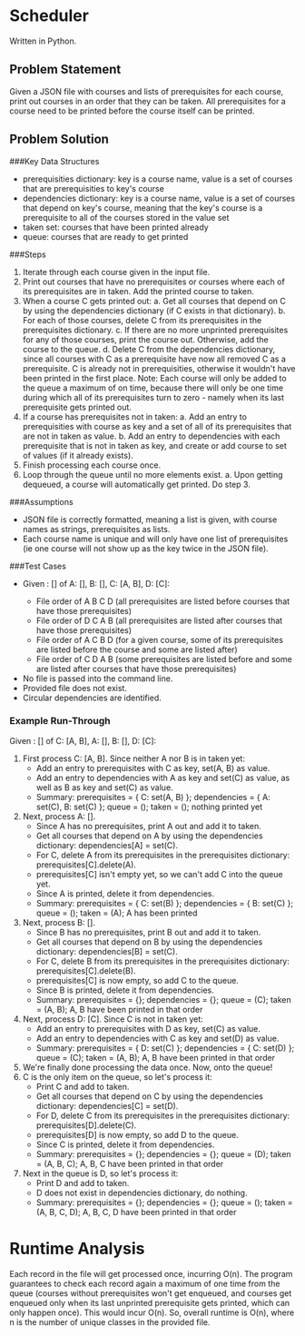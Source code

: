 Scheduler
==========
Written in Python.

Problem Statement
---------------
Given a JSON file with courses and lists of prerequisites for each course, print out courses in an order that they can be taken. All prerequisites for a course need to be printed before the course itself can be printed.

Problem Solution
---------------
###Key Data Structures
- prerequisities dictionary: key is a course name, value is a set of courses that are prerequisities to key's course
- dependencies dictionary: key is a course name, value is a set of courses that depend on key's course, meaning that the key's course is a prerequisite to all of the courses stored in the value set
- taken set: courses that have been printed already
- queue: courses that are ready to get printed

###Steps
1. Iterate through each course given in the input file.
2. Print out courses that have no prerequisites or courses where each of its prerequisites are in taken. Add the printed course to taken.
3. When a course C gets printed out:
    a. Get all courses that depend on C by using the dependencies dictionary (if C exists in that dictionary). 
    b. For each of those courses, delete C from its prerequisites in the prerequisites dictionary.
    c. If there are no more unprinted prerequisites for any of those courses, print the course out. Otherwise, add the course to the queue. 
    d. Delete C from the dependencies dictionary, since all courses with C as a prerequisite have now all removed C as a prerequisite. C is already not in prerequisities, otherwise it wouldn't have been printed in the first place.
    Note: Each course will only be added to the queue a maximum of on time, because there will only be one time during which all of its prerequisites turn to zero - namely when its last prerequisite gets printed out.
4. If a course has prerequisites not in taken:
    a. Add an entry to prerequisities with course as key and a set of all of its prerequisites that are not in taken as value.
    b. Add an entry to dependencies with each prerequisite that is not in taken as key, and create or add course to set of values (if it already exists).
5. Finish processing each course once.
6. Loop through the queue until no more elements exist.
    a. Upon getting dequeued, a course will automatically get printed. Do step 3.

###Assumptions
- JSON file is correctly formatted, meaning a list is given, with course names as strings, prerequisites as lists.
- Each course name is unique and will only have one list of prerequisites (ie one course will not show up as the key twice in the JSON file).

###Test Cases
- Given <Course>: [<prerequisities>] of A: [], B: [], C: [A, B], D: [C]:
    - File order of A B C D (all prerequisites are listed before courses that have those prerequisites)
    - File order of D C A B (all prerequisites are listed after courses that have those prerequisites)
    - File order of A C B D (for a given course, some of its prerequisites are listed before the course and some are listed after)
    - File order of C D A B (some prerequisites are listed before and some are listed after courses that have those prerequisites)
- No file is passed into the command line.
- Provided file does not exist.
- Circular dependencies are identified.

### Example Run-Through
Given <Course>: [<prerequisities>] of C: [A, B], A: [], B: [], D: [C]:

1. First process C: [A, B]. Since neither A nor B is in taken yet:
    - Add an entry to prerequisites with C as key, set(A, B) as value.
    - Add an entry to dependencies with A as key and set(C) as value, as well as B as key and set(C) as value.
    - Summary: prerequisites = { C: set(A, B) }; dependencies = { A: set(C), B: set(C) }; queue = (); taken = (); nothing printed yet
2. Next, process A: []. 
    - Since A has no prerequisites, print A out and add it to taken.
    - Get all courses that depend on A by using the dependencies dictionary: dependencies[A] = set(C).
    - For C, delete A from its prerequisites in the prerequisites dictionary: prerequisites[C].delete(A).
    - prerequisites[C] isn't empty yet, so we can't add C into the queue yet.
    - Since A is printed, delete it from dependencies.
    - Summary: prerequisites = { C: set(B) }; dependencies = { B: set(C) }; queue = (); taken = (A); A has been printed
3. Next, process B: []. 
    - Since B has no prerequisites, print B out and add it to taken.
    - Get all courses that depend on B by using the dependencies dictionary: dependencies[B] = set(C).
    - For C, delete B from its prerequisites in the prerequisites dictionary: prerequisites[C].delete(B).
    - prerequisites[C] is now empty, so add C to the queue.
    - Since B is printed, delete it from dependencies.
    - Summary: prerequisites = {}; dependencies = {}; queue = (C); taken = (A, B); A, B have been printed in that order
4. Next, process D: [C]. Since C is not in taken yet:
    - Add an entry to prerequisites with D as key, set(C) as value.
    - Add an entry to dependencies with C as key and set(D) as value.
    - Summary: prerequisites = { D: set(C) }; dependencies = { C: set(D) }; queue = (C); taken = (A, B); A, B have been printed in that order
5. We're finally done processing the data once. Now, onto the queue!
6. C is the only item on the queue, so let's process it:
    - Print C and add to taken.
    - Get all courses that depend on C by using the dependencies dictionary: dependencies[C] = set(D).
    - For D, delete C from its prerequisites in the prerequisites dictionary: prerequisites[D].delete(C).
    - prerequisites[D] is now empty, so add D to the queue.
    - Since C is printed, delete it from dependencies.
    - Summary: prerequisites = {}; dependencies = {}; queue = (D); taken = (A, B, C); A, B, C have been printed in that order
7. Next in the queue is D, so let's process it:
    - Print D and add to taken.
    - D does not exist in dependencies dictionary, do nothing.
    - Summary: prerequisites = {}; dependencies = {}; queue = (); taken = (A, B, C, D); A, B, C, D have been printed in that order

Runtime Analysis
==========
Each record in the file will get processed once, incurring O(n).
The program guarantees to check each record again a maximum of one time from the queue (courses without prerequisites won't get enqueued, and courses get enqueued only when its last unprinted prerequisite gets printed, which can only happen once). This would incur O(n).
So, overall runtime is O(n), where n is the number of unique classes in the provided file.
